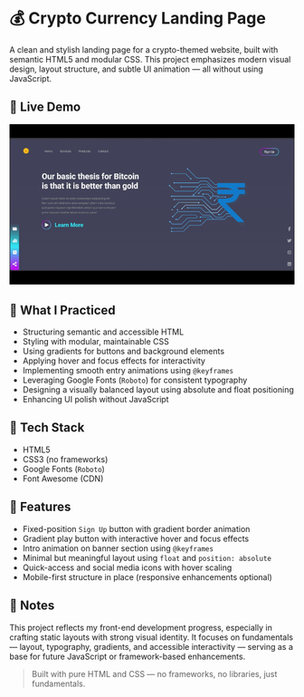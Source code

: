 # 💰 Crypto Currency Landing Page

A clean and stylish landing page for a crypto-themed website, built with semantic HTML5 and modular CSS. This project emphasizes modern visual design, layout structure, and subtle UI animation — all without using JavaScript.

## 🚀 Live Demo

![UI Demo](./demo/crypto-currency-website-demo.gif)

## 🧠 What I Practiced

- Structuring semantic and accessible HTML
- Styling with modular, maintainable CSS
- Using gradients for buttons and background elements
- Applying hover and focus effects for interactivity
- Implementing smooth entry animations using `@keyframes`
- Leveraging Google Fonts (`Roboto`) for consistent typography
- Designing a visually balanced layout using absolute and float positioning
- Enhancing UI polish without JavaScript

## 🔧 Tech Stack

- HTML5
- CSS3 (no frameworks)
- Google Fonts (`Roboto`)
- Font Awesome (CDN)

## 🎯 Features

- Fixed-position `Sign Up` button with gradient border animation
- Gradient play button with interactive hover and focus effects
- Intro animation on banner section using `@keyframes`
- Minimal but meaningful layout using `float` and `position: absolute`
- Quick-access and social media icons with hover scaling
- Mobile-first structure in place (responsive enhancements optional)

## 📝 Notes

This project reflects my front-end development progress, especially in crafting static layouts with strong visual identity. It focuses on fundamentals — layout, typography, gradients, and accessible interactivity — serving as a base for future JavaScript or framework-based enhancements.

> Built with pure HTML and CSS — no frameworks, no libraries, just fundamentals.
